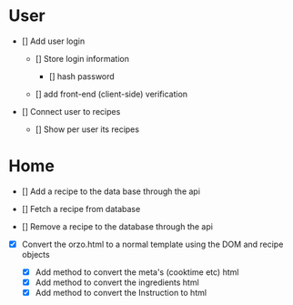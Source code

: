 # User

- [] Add user login

  - [] Store login information

    - [] hash password

  - [] add front-end (client-side) verification

- [] Connect user to recipes

  - [] Show per user its recipes

# Home

- [] Add a recipe to the data base through the api

- [] Fetch a recipe from database

- [] Remove a recipe to the database through the api

- [x] Convert the orzo.html to a normal template using the DOM and recipe objects

  - [x] Add method to convert the meta's (cooktime etc) html
  - [x] Add method to convert the ingredients html
  - [x] Add method to convert the Instruction to html
